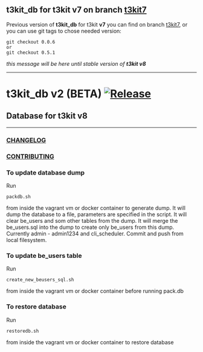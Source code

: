 ## t3kit_db for t3kit v7 on branch [t3kit7](https://github.com/t3kit/t3kit_db/tree/t3kit7)

Previous version of **t3kit_db** for t3kit **v7** you can find on branch [t3kit7](https://github.com/t3kit/t3kit_db/tree/t3kit7), or you can use git tags to chose needed version:
```
git checkout 0.0.6
or
git checkout 0.5.1
```
_this message will be here until stable version of **t3kit v8**_

***

# t3kit_db v2 (BETA) [![Release](https://img.shields.io/github/release/t3kit/t3kit_db.svg?style=flat-square)](https://github.com/t3kit/t3kit_db/releases)
## Database for t3kit v8

***


### [CHANGELOG](https://github.com/t3kit/t3kit_db/blob/master/CHANGELOG.md)
### [CONTRIBUTING](https://github.com/t3kit/t3kit/blob/master/CONTRIBUTING.md)


### To update database dump
Run

    packdb.sh

from inside the vagrant vm or docker container to generate dump. It will dump the database to a file, parameters are specified in the script. It will clear be_users and som  other tables from the dump. It will merge the be_users.sql into the dump to create only be_users from this dump. Currently admin - admin1234 and cli_scheduler.
Commit and push from local filesystem.

### To update be_users table
Run

    create_new_beusers_sql.sh

from inside the vagrant vm or docker container before running pack.db

### To restore database
Run

    restoredb.sh

from inside the vagrant vm or docker container to restore database
